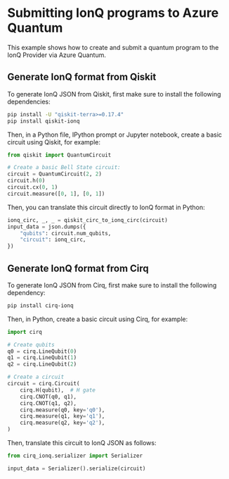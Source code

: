 # Submitting IonQ programs to Azure Quantum

This example shows how to create and submit a quantum program to the IonQ Provider via Azure Quantum.

## Generate IonQ format from Qiskit

To generate IonQ JSON from Qiskit, first make sure to install the following dependencies:

```bash
pip install -U "qiskit-terra>=0.17.4"
pip install qiskit-ionq
```

Then, in a Python file, IPython prompt or Jupyter notebook, create a basic circuit using Qiskit, for example:

```python
from qiskit import QuantumCircuit

# Create a basic Bell State circuit:
circuit = QuantumCircuit(2, 2)
circuit.h(0)
circuit.cx(0, 1)
circuit.measure([0, 1], [0, 1])
```

Then, you can translate this circuit directly to IonQ format in Python:

```python
ionq_circ, _, _ = qiskit_circ_to_ionq_circ(circuit)
input_data = json.dumps({
    "qubits": circuit.num_qubits,
    "circuit": ionq_circ,
})
```

## Generate IonQ format from Cirq

To generate IonQ JSON from Cirq, first make sure to install the following dependency:

```bash
pip install cirq-ionq
```

Then, in Python, create a basic circuit using Cirq, for example:

```python
import cirq

# Create qubits
q0 = cirq.LineQubit(0)
q1 = cirq.LineQubit(1)
q2 = cirq.LineQubit(2)

# Create a circuit
circuit = cirq.Circuit(
    cirq.H(qubit),  # H gate
    cirq.CNOT(q0, q1),
    cirq.CNOT(q1, q2),
    cirq.measure(q0, key='q0'),
    cirq.measure(q1, key='q1'),
    cirq.measure(q2, key='q2'),
)
```

Then, translate this circuit to IonQ JSON as follows:

```python
from cirq_ionq.serializer import Serializer

input_data = Serializer().serialize(circuit)
```
